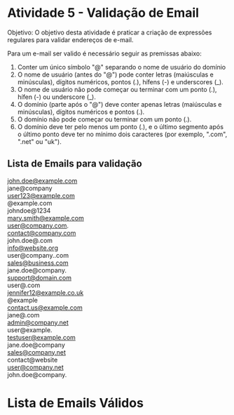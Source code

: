 # Atividade 5 - Validação de Email

Objetivo: O objetivo desta atividade é praticar a criação de expressões regulares para validar endereços de e-mail.

Para um e-mail ser valido é necessário seguir as premissas abaixo:
1. Conter um único símbolo "@" separando o nome de usuário do domínio
2. O nome de usuário (antes do "@") pode conter letras (maiúsculas e minúsculas), dígitos numéricos, pontos (.), hífens (-) e underscores (_).
3. O nome de usuário não pode começar ou terminar com um ponto (.), hífen (-) ou underscore (_).
4. O domínio (parte após o "@") deve conter apenas letras (maiúsculas e minúsculas), dígitos numéricos e pontos (.).
5. O domínio não pode começar ou terminar com um ponto (.).
6. O domínio deve ter pelo menos um ponto (.), e o último segmento após o último ponto deve ter no mínimo dois caracteres (por exemplo, ".com", ".net" ou "uk").

## Lista de Emails para validação

john.doe@example.com           
jane@company            
user123@example.com             
@example.com            
johndoe@1234      
mary.smith@example.com          
user@company.com.              
contact@company.com             
john.doe@.com                 
info@website.org              
user@company..com       
sales@business.com   
jane.doe@company.          
support@domain.com            
user@.com                    
jennifer12@example.co.uk                  
@example                      
contact.us@example.com     
jane@.com            
admin@company.net            
user@example.        
testuser@example.com            
jane.doe@company            
sales@company.net           
contact@website          
user@company.net           
john.doe@company.         



# Lista de Emails Válidos